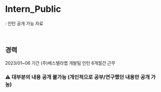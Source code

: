 # Intern_Public
: 인턴 공개 가능 자료

<br>

## 경력
2023/01~06 기간 (주)베스텔라랩 개발팀 인턴 6개월간 근무
<br>

### ⚠ 대부분의 내용 공개 불가능 (개인적으로 공부/연구했던 내용만 공개 가능)

